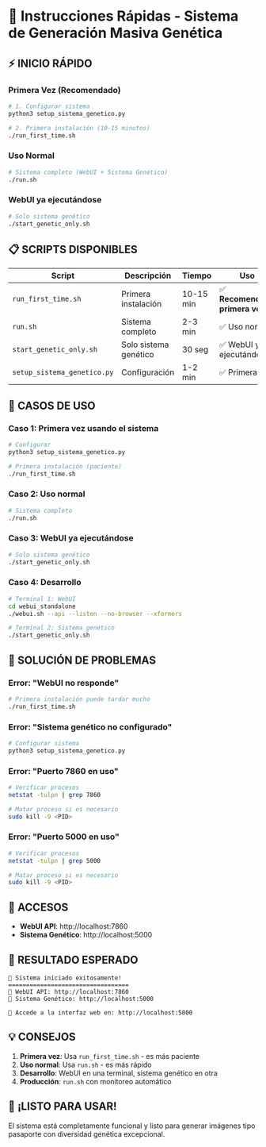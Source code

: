 # 🚀 Instrucciones Rápidas - Sistema de Generación Masiva Genética

## ⚡ **INICIO RÁPIDO**

### **Primera Vez (Recomendado)**
```bash
# 1. Configurar sistema
python3 setup_sistema_genetico.py

# 2. Primera instalación (10-15 minutos)
./run_first_time.sh
```

### **Uso Normal**
```bash
# Sistema completo (WebUI + Sistema Genético)
./run.sh
```

### **WebUI ya ejecutándose**
```bash
# Solo sistema genético
./start_genetic_only.sh
```

## 📋 **SCRIPTS DISPONIBLES**

| Script | Descripción | Tiempo | Uso |
|--------|-------------|--------|-----|
| `run_first_time.sh` | Primera instalación | 10-15 min | ✅ **Recomendado primera vez** |
| `run.sh` | Sistema completo | 2-3 min | ✅ Uso normal |
| `start_genetic_only.sh` | Solo sistema genético | 30 seg | ✅ WebUI ya ejecutándose |
| `setup_sistema_genetico.py` | Configuración | 1-2 min | ✅ Primera vez |

## 🎯 **CASOS DE USO**

### **Caso 1: Primera vez usando el sistema**
```bash
# Configurar
python3 setup_sistema_genetico.py

# Primera instalación (paciente)
./run_first_time.sh
```

### **Caso 2: Uso normal**
```bash
# Sistema completo
./run.sh
```

### **Caso 3: WebUI ya ejecutándose**
```bash
# Solo sistema genético
./start_genetic_only.sh
```

### **Caso 4: Desarrollo**
```bash
# Terminal 1: WebUI
cd webui_standalone
./webui.sh --api --listen --no-browser --xformers

# Terminal 2: Sistema genético
./start_genetic_only.sh
```

## 🔧 **SOLUCIÓN DE PROBLEMAS**

### **Error: "WebUI no responde"**
```bash
# Primera instalación puede tardar mucho
./run_first_time.sh
```

### **Error: "Sistema genético no configurado"**
```bash
# Configurar sistema
python3 setup_sistema_genetico.py
```

### **Error: "Puerto 7860 en uso"**
```bash
# Verificar procesos
netstat -tulpn | grep 7860

# Matar proceso si es necesario
sudo kill -9 <PID>
```

### **Error: "Puerto 5000 en uso"**
```bash
# Verificar procesos
netstat -tulpn | grep 5000

# Matar proceso si es necesario
sudo kill -9 <PID>
```

## 📱 **ACCESOS**

- **WebUI API**: http://localhost:7860
- **Sistema Genético**: http://localhost:5000

## 🎉 **RESULTADO ESPERADO**

```
🎉 Sistema iniciado exitosamente!
==================================
📡 WebUI API: http://localhost:7860
🧬 Sistema Genético: http://localhost:5000

📱 Accede a la interfaz web en: http://localhost:5000
```

## 💡 **CONSEJOS**

1. **Primera vez**: Usa `run_first_time.sh` - es más paciente
2. **Uso normal**: Usa `run.sh` - es más rápido
3. **Desarrollo**: WebUI en una terminal, sistema genético en otra
4. **Producción**: `run.sh` con monitoreo automático

## 🚀 **¡LISTO PARA USAR!**

El sistema está completamente funcional y listo para generar imágenes tipo pasaporte con diversidad genética excepcional.
